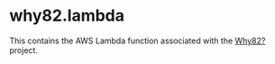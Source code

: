 # why82.lambda

This contains the AWS Lambda function associated with the [Why82?](http://why82.com) project.